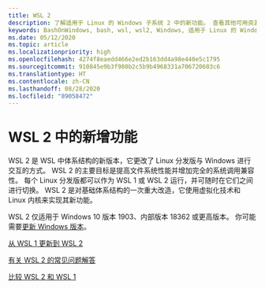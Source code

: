 ```yaml
---
title: WSL 2
description: 了解适用于 Linux 的 Windows 子系统 2 中的新功能。 查看其他可用资源，例如 WSL 版本更新方式和常见问题解答。
keywords: BashOnWindows, bash, wsl, wsl2, Windows, 适用于 Linux 的 Windows 子系统, windowssubsystem, ubuntu, debian, suse, Windows 10, 安装
ms.date: 05/12/2020
ms.topic: article
ms.localizationpriority: high
ms.openlocfilehash: 4274f8eaedd466e2ed2b163dd4a98e440e5c1795
ms.sourcegitcommit: 910845e9b3f980b2c5b9b4968331a706720603c6
ms.translationtype: HT
ms.contentlocale: zh-CN
ms.lasthandoff: 08/28/2020
ms.locfileid: "89058472"
---
```

# <a name="whats-new-in-wsl-2"></a>WSL 2 中的新增功能

WSL 2 是 WSL 中体系结构的新版本，它更改了 Linux 分发版与 Windows 进行交互的方式。 WSL 2 的主要目标是提高文件系统性能并增加完全的系统调用兼容性。 每个 Linux 分发版都可以作为 WSL 1 或 WSL 2 运行，并可随时在它们之间进行切换。 WSL 2 是对基础体系结构的一次重大改造，它使用虚拟化技术和 Linux 内核来实现其新功能。

WSL 2 仅适用于 Windows 10 版本 1903、内部版本 18362 或更高版本。 你可能需要[更新 Windows 版本](ms-settings:windowsupdate)。

[从 WSL 1 更新到 WSL 2](./install-win10.md#update-to-wsl-2)

[有关 WSL 2 的常见问题解答](./wsl2-faq.md)

[比较 WSL 2 和 WSL 1](./compare-versions.md)
